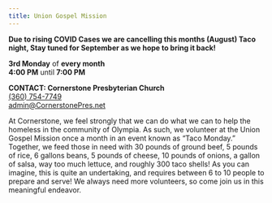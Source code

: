 ```yaml
---
title: Union Gospel Mission
---
```

**Due to rising COVID Cases we are cancelling this months (August) Taco night, Stay tuned for September as we hope to bring it back!**



**3rd Monday** of **every month**\
**4:00 PM** until **7:00 PM**

**CONTACT: Cornerstone Presbyterian Church**\
[(360) 754-7749](tel:360-754-7749)\
[admin@CornerstonePres.net](mailto:admin@cornerstonepres.net)

At Cornerstone, we feel strongly that we can do what we can to help the homeless in the community of Olympia. As such, we volunteer at the Union Gospel Mission once a month in an event known as “Taco Monday.” Together, we feed those in need with 30 pounds of ground beef, 5 pounds of rice, 6 gallons beans, 5 pounds of cheese, 10 pounds of onions, a gallon of salsa, way too much lettuce, and roughly 300 taco shells! As you can imagine, this is quite an undertaking, and requires between 6 to 10 people to prepare and serve! We always need more volunteers, so come join us in this meaningful endeavor.
